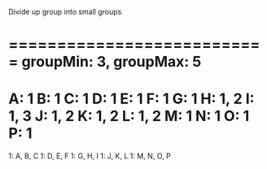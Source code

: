 
Divide up group into small groups

===========================
groupMin: 3, groupMax: 5
===========================
A: 1
B: 1
C: 1
D: 1
E: 1
F: 1
G: 1
H: 1, 2
I: 1, 3
J: 1, 2
K: 1, 2
L: 1, 2
M: 1
N: 1
O: 1
P: 1
===========================
1: A, B, C
1: D, E, F
1: G, H, I
1: J, K, L
1: M, N, O, P

